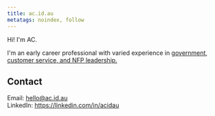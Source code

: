 ```yaml
---
title: ac.id.au
metatags: noindex, follow
---
```


Hi! I'm AC.

I'm an early career professional with varied experience in [government, customer service, and NFP leadership.](/cv/)

Contact
-------

Email: <hello@ac.id.au>  
LinkedIn: <https://linkedin.com/in/acidau>